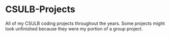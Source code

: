 # CSULB-Projects 
All of my CSULB coding projects throughout the years. Some projects might look unfinished because they were my portion of a group project.      
